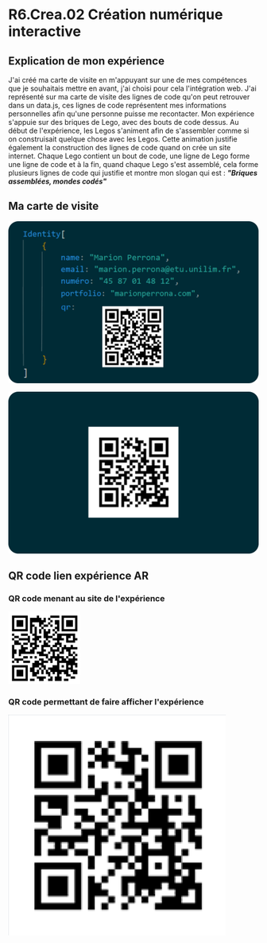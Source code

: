 # R6.Crea.02 Création numérique interactive

## Explication de mon expérience
J'ai créé ma carte de visite en m'appuyant sur une de mes compétences que je souhaitais mettre en avant, j'ai choisi pour cela l'intégration web. J'ai représenté sur ma carte de visite des lignes de code qu'on peut retrouver dans un data.js, ces lignes de code représentent mes informations personnelles afin qu'une personne puisse me recontacter. Mon expérience s'appuie sur des briques de Lego, avec des bouts de code dessus. Au début de l'expérience, les Legos s'animent afin de s'assembler comme si on construisait quelque chose avec les Legos. Cette animation justifie également la construction des lignes de code quand on crée un site internet. Chaque Lego contient un bout de code, une ligne de Lego forme une ligne de code et à la fin, quand chaque Lego s'est assemblé, cela forme plusieurs lignes de code qui justifie et montre mon slogan qui est : ***"Briques assemblées, mondes codés"***

## Ma carte de visite
![Face carte de visite](/assets/face-carte-visite.png)



![Dos carte de visite](/assets/dos-carte-visite.png)

## QR code lien expérience AR
### QR code menant au site de l'expérience
![QR code du site](assets/qr-code-site.png)

### QR code permettant de faire afficher l'expérience
![QR code de l'expérience](assets/qr-code-experience.png)
